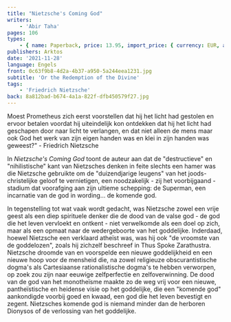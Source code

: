 ```yaml
---
title: "Nietzsche's Coming God"
writers:
    - 'Abir Taha'
pages: 106
types:
    - { name: Paperback, price: 13.95, import_price: { currency: EUR, amount: 10.56 }, isbn: 978-1-907166-90-7 }
publishers: Arktos
date: '2021-11-28'
language: Engels
front: 0c63f9b8-4d2a-4b37-a950-5a244eea1231.jpg
subtitle: 'Or the Redemption of the Divine'
tags:
    - 'Friedrich Nietzsche'
back: 8a812bad-b674-4a1a-822f-dfb450579f27.jpg
---
```


Moest Prometheus zich eerst voorstellen dat hij het licht had gestolen en ervoor betalen voordat hij uiteindelijk kon ontdekken dat hij het licht had geschapen door naar licht te verlangen, en dat niet alleen de mens maar ook God het werk van zijn eigen handen was en klei in zijn handen was geweest?" - Friedrich Nietzsche

In *Nietzsche's Coming God* toont de auteur aan dat de "destructieve" en "nihilistische" kant van Nietzsches denken in feite slechts een hamer was die Nietzsche gebruikte om de "duizendjarige leugens" van het joods-christelijke geloof te vernietigen, een noodzakelijk - zij het voorbijgaand - stadium dat voorafging aan zijn ultieme schepping: de Superman, een incarnatie van de god in wording... de komende god.

In tegenstelling tot wat vaak wordt gedacht, was Nietzsche zowel een vrije geest als een diep spirituele denker die de dood van de valse god - de god die het leven vervloekt en ontkent - niet verwelkomde als een doel op zich, maar als een opmaat naar de wedergeboorte van het goddelijke. Inderdaad, hoewel Nietzsche een verklaard atheïst was, was hij ook "de vroomste van de goddelozen", zoals hij zichzelf beschreef in Thus Spoke Zarathustra. Nietzsche droomde van en voorspelde een nieuwe goddelijkheid en een nieuwe hoop voor de mensheid die, na zowel religieuze obscurantistische dogma's als Cartesiaanse rationalistische dogma's te hebben verworpen, op zoek zou zijn naar eeuwige zelfperfectie en zelfoverwinning. De dood van de god van het monotheïsme maakte zo de weg vrij voor een nieuwe, pantheïstische en heidense visie op het goddelijke, die een "komende god" aankondigde voorbij goed en kwaad, een god die het leven bevestigt en zegent. Nietzsches komende god is niemand minder dan de herboren Dionysos of de verlossing van het goddelijke.
